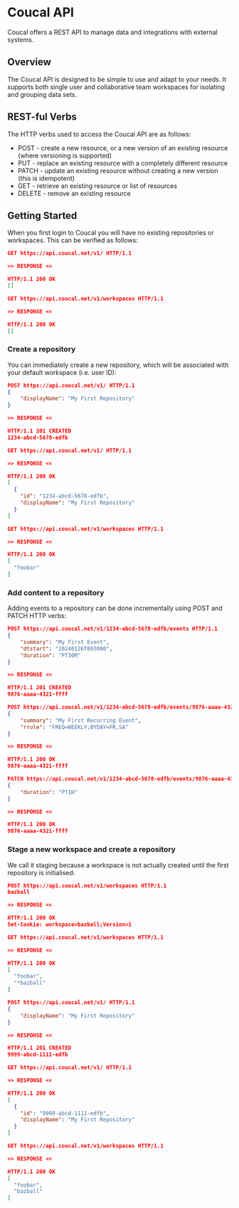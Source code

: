 # Coucal API

Coucal offers a REST API to manage data and integrations with external systems.

## Overview

The Coucal API is designed to be simple to use and adapt to your needs. It supports both single user and collaborative
team workspaces for isolating and grouping data sets.

## REST-ful Verbs

The HTTP verbs used to access the Coucal API are as follows:

* POST - create a new resource, or a new version of an existing resource (where versioning is supported)
* PUT - replace an existing resource with a completely different resource
* PATCH - update an existing resource without creating a new version (this is idempotent)
* GET - retrieve an existing resource or list of resources
* DELETE - remove an existing resource

## Getting Started

When you first login to Coucal you will have no existing repositories or workspaces. This can be verified as follows:

```json
GET https://api.coucal.net/v1/ HTTP/1.1

>> RESPONSE <<

HTTP/1.1 200 OK
[]
```

```json
GET https://api.coucal.net/v1/workspaces HTTP/1.1

>> RESPONSE <<

HTTP/1.1 200 OK
[]
```

### Create a repository

You can immediately create a new repository, which will be associated with your default workspace (i.e. user ID):

```json
POST https://api.coucal.net/v1/ HTTP/1.1
{
    "displayName": "My First Repository"
}

>> RESPONSE <<

HTTP/1.1 201 CREATED
1234-abcd-5678-edfb
```

```json
GET https://api.coucal.net/v1/ HTTP/1.1

>> RESPONSE <<

HTTP/1.1 200 OK
[
  {
    "id": "1234-abcd-5678-edfb",
    "displayName": "My First Repository"
  }
]
```

```json
GET https://api.coucal.net/v1/workspaces HTTP/1.1

>> RESPONSE <<

HTTP/1.1 200 OK
[
  "foobar"
]
```

### Add content to a repository

Adding events to a repository can be done incrementally using POST and PATCH HTTP verbs:


```json
POST https://api.coucal.net/v1/1234-abcd-5678-edfb/events HTTP/1.1
{
    "summary": "My First Event",
    "dtstart": "20240126T093000",
    "duration": "PT30M"
}

>> RESPONSE <<

HTTP/1.1 201 CREATED
9876-aaaa-4321-ffff
```

```json
POST https://api.coucal.net/v1/1234-abcd-5678-edfb/events/9876-aaaa-4321-ffff HTTP/1.1
{
    "summary": "My First Recurring Event",
    "rrule": "FREQ=WEEKLY;BYDAY=FR,SA"
}

>> RESPONSE <<

HTTP/1.1 200 OK
9876-aaaa-4321-ffff
```

```json
PATCH https://api.coucal.net/v1/1234-abcd-5678-edfb/events/9876-aaaa-4321-ffff HTTP/1.1
{
    "duration": "PT1H"
}

>> RESPONSE <<

HTTP/1.1 200 OK
9876-aaaa-4321-ffff
```

### Stage a new workspace and create a repository

We call it staging because a workspace is not actually created until the first repository is initialised:

```json
POST https://api.coucal.net/v1/workspaces HTTP/1.1
bazball

>> RESPONSE <<

HTTP/1.1 200 OK
Set-Cookie: workspace=bazball;Version=1
```

```json
GET https://api.coucal.net/v1/workspaces HTTP/1.1

>> RESPONSE <<

HTTP/1.1 200 OK
[
  "foobar",
  "*bazball"
]
```

```json
POST https://api.coucal.net/v1/ HTTP/1.1
{
    "displayName": "My First Repository"
}

>> RESPONSE <<

HTTP/1.1 201 CREATED
9999-abcd-1111-edfb
```

```json
GET https://api.coucal.net/v1/ HTTP/1.1

>> RESPONSE <<

HTTP/1.1 200 OK
[
  {
    "id": "9999-abcd-1111-edfb",
    "displayName": "My First Repository"
  }
]
```

```json
GET https://api.coucal.net/v1/workspaces HTTP/1.1

>> RESPONSE <<

HTTP/1.1 200 OK
[
  "foobar",
  "bazball"
]
```
